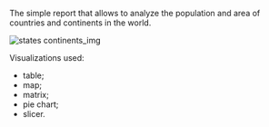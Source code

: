 The simple report that allows to analyze the population and area of countries and continents in the world.

![states continents_img](https://github.com/user-attachments/assets/3150ed83-917d-4f80-9900-d8b52eaa0ccb)

Visualizations used:
- table;
- map;
- matrix;
- pie chart;
- slicer.
